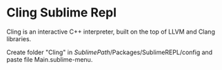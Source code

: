 Cling Sublime Repl
================

Cling is an interactive C++ interpreter, built on the top of LLVM and Clang libraries.

Create folder "Cling" in $SublimePath$/Packages/SublimeREPL/config and paste file Main.sublime-menu.
